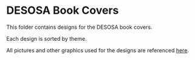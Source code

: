 # DESOSA Book Covers

This folder contains designs for the DESOSA book covers.

Each design is sorted by theme. 

All pictures and other graphics used for the designs are referenced [here](assets/references.md). 
